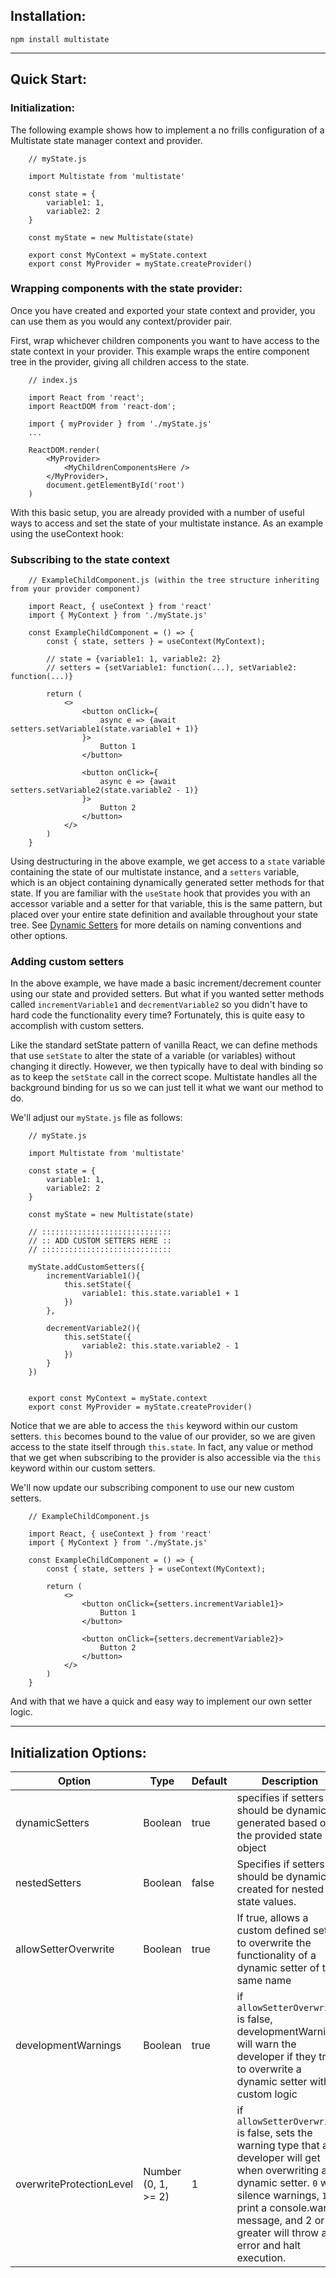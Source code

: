 ## Installation:

```
npm install multistate
```
___
## Quick Start:

### Initialization:

The following example shows how to implement a no frills configuration of a Multistate state manager context and provider.

```
    // myState.js

    import Multistate from 'multistate'

    const state = {
        variable1: 1,
        variable2: 2
    }

    const myState = new Multistate(state)

    export const MyContext = myState.context
    export const MyProvider = myState.createProvider()
```

### Wrapping components with the state provider:

Once you have created and exported your state context and provider, you can use them as you would any context/provider pair. 

First, wrap whichever children components you want to have access to the state context in your provider. This example wraps the entire component tree in the provider, giving all children access to the state. 

```
    // index.js

    import React from 'react';
    import ReactDOM from 'react-dom';

    import { myProvider } from './myState.js'
    ...

    ReactDOM.render(
        <MyProvider>
            <MyChildrenComponentsHere />
        </MyProvider>,
        document.getElementById('root')
    )

```

With this basic setup, you are already provided with a number of useful ways to access and set the state of your multistate instance. As an example using the useContext hook: 

### Subscribing to the state context

```
    // ExampleChildComponent.js (within the tree structure inheriting from your provider component)

    import React, { useContext } from 'react'
    import { MyContext } from './myState.js'

    const ExampleChildComponent = () => {
        const { state, setters } = useContext(MyContext);
        
        // state = {variable1: 1, variable2: 2}
        // setters = {setVariable1: function(...), setVariable2: function(...)}

        return (
            <>
                <button onClick={
                    async e => {await setters.setVariable1(state.variable1 + 1)}
                }>
                    Button 1
                </button>

                <button onClick={
                    async e => {await setters.setVariable2(state.variable2 - 1)}
                }>
                    Button 2
                </button>
            </>
        )
    }
```

Using destructuring in the above example, we get access to a `state` variable containing the state of our multistate instance, and a `setters` variable, which is an object containing dynamically generated setter methods for that state. If you are familiar with the `useState` hook that provides you with an accessor variable and a setter for that variable, this is the same pattern, but placed over your entire state definition and available throughout your state tree. See [Dynamic Setters](#dynamic-setters) for more details on naming conventions and other options.

### Adding custom setters

In the above example, we have made a basic increment/decrement counter using our state and provided setters. But what if you wanted setter methods called `incrementVariable1` and `decrementVariable2` so you didn't have to hard code the functionality every time? Fortunately, this is quite easy to accomplish with custom setters. 

Like the standard setState pattern of vanilla React, we can define methods that use `setState` to alter the state of a variable (or variables) without changing it directly. However, we then typically have to deal with binding so as to keep the `setState` call in the correct scope. Multistate handles all the background binding for us so we can just tell it what we want our method to do. 

We'll adjust our `myState.js` file as follows:

```
    // myState.js

    import Multistate from 'multistate'

    const state = {
        variable1: 1,
        variable2: 2
    }

    const myState = new Multistate(state)
    
    // :::::::::::::::::::::::::::::
    // :: ADD CUSTOM SETTERS HERE ::
    // :::::::::::::::::::::::::::::

    myState.addCustomSetters({
        incrementVariable1(){
            this.setState({
                variable1: this.state.variable1 + 1
            })
        },

        decrementVariable2(){
            this.setState({
                variable2: this.state.variable2 - 1
            })
        }
    })


    export const MyContext = myState.context
    export const MyProvider = myState.createProvider()
```

Notice that we are able to access the `this` keyword within our custom setters. `this` becomes bound to the value of our provider, so we are given access to the state itself through `this.state`. In fact, any value or method that we get when subscribing to the provider is also accessible via the `this` keyword within our custom setters.

We'll now update our subscribing component to use our new custom setters.

```
    // ExampleChildComponent.js

    import React, { useContext } from 'react'
    import { MyContext } from './myState.js'

    const ExampleChildComponent = () => {
        const { state, setters } = useContext(MyContext);

        return (
            <>
                <button onClick={setters.incrementVariable1}>
                    Button 1
                </button>

                <button onClick={setters.decrementVariable2}>
                    Button 2
                </button>
            </>
        )
    }
```

And with that we have a quick and easy way to implement our own setter logic.

___

## Initialization Options:

| Option | Type | Default | Description |
| --- | --- | --- | --- |
| dynamicSetters | Boolean | true | specifies if setters should be dynamically generated based on the provided state object |
| nestedSetters | Boolean | false | Specifies if setters should be dynamically created for nested state values.
| allowSetterOverwrite | Boolean | true | If true, allows a custom defined setter to overwrite the functionality of a dynamic setter of the same name |
| developmentWarnings | Boolean | true | if `allowSetterOverwrite` is false, developmentWarnings will warn the developer if they try to overwrite a dynamic setter with custom logic | 
| overwriteProtectionLevel | Number (0, 1, >= 2) | 1 | if `allowSetterOverwrite` is false, sets the warning type that a developer will get when overwriting a dynamic setter. `0` will silence warnings, `1` print a console.warn message, and 2 or greater will throw an error and halt execution.
